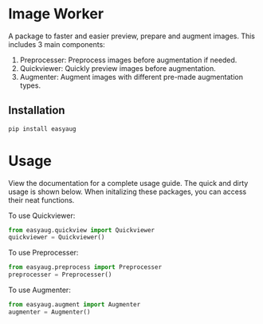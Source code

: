 # Image Worker
A package to faster and easier preview, prepare and augment images. This includes 3 main components:
1. Preprocesser: Preprocess images before augmentation if needed.
2. Quickviewer: Quickly preview images before augmentation.
3. Augmenter: Augment images with different pre-made augmentation types.

## Installation

```bash
pip install easyaug
```

# Usage

View the documentation for a complete usage guide. The quick and dirty usage is shown below. 
When initalizing these packages, you can access their neat functions.

To use Quickviewer:

```python
from easyaug.quickview import Quickviewer
quickviewer = Quickviewer()
```

To use Preprocesser:

```python
from easyaug.preprocess import Preprocesser
preprocesser = Preprocesser()
```

To use Augmenter:

```python
from easyaug.augment import Augmenter
augmenter = Augmenter()
```

